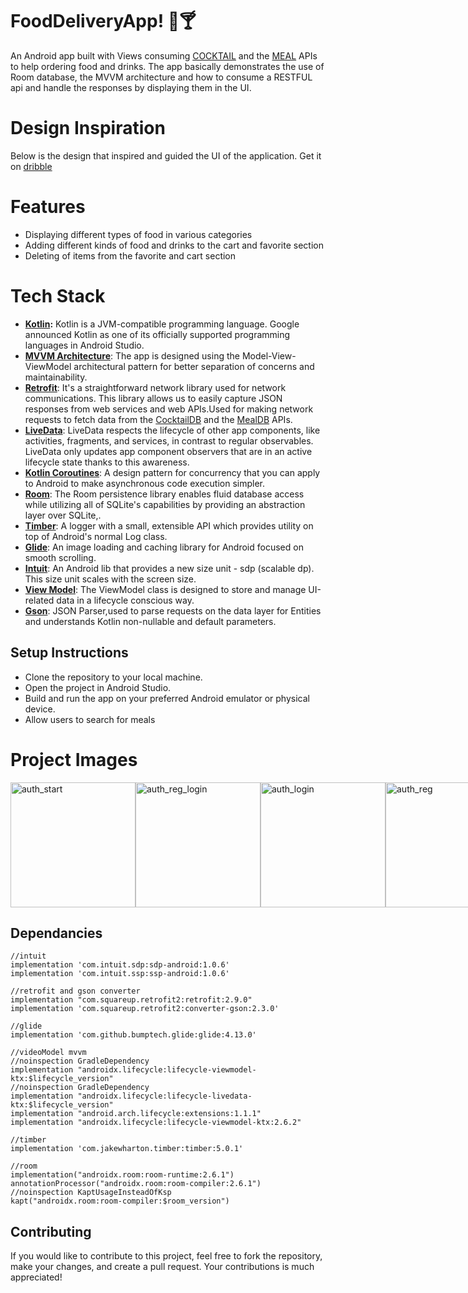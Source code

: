 # FoodDeliveryApp! 🍹🍸

An Android app built with Views consuming [COCKTAIL](https://www.thecocktaildb.com/) and the [MEAL](https://www.themealdb.com/) APIs to help ordering food and drinks. The app basically demonstrates the use of Room database, the MVVM architecture and how to consume a RESTFUL api and handle the responses by displaying them in the UI.

# Design Inspiration
Below is the design that inspired and guided the UI of the application. Get it on [dribble](https://dribbble.com/shots/21826039-Food-App-Design)

# Features
- Displaying different types of food in various categories
- Adding different kinds of food and drinks to the cart and favorite section
- Deleting of items from the favorite and cart section

# Tech Stack

- <b>[Kotlin](https://developer.android.com/kotlin):</b> Kotlin is a JVM-compatible programming language. Google announced Kotlin as one of its officially supported programming languages in Android Studio.
- <b>[MVVM Architecture](https://developer.android.com/topic/architecture)</b>: The app is designed using the Model-View-ViewModel architectural pattern for better separation of concerns and maintainability.
- <b>[Retrofit](https://square.github.io/retrofit/)</b>: It's a straightforward network library used for network communications. This library allows us to easily capture JSON responses from web services and web APIs.Used for making network requests to fetch data from the [CocktailDB](https://www.thecocktaildb.com/) and the [MealDB](https://www.themealdb.com/) APIs.
- <b>[LiveData](https://developer.android.com/topic/libraries/architecture/livedata)</b>: LiveData respects the lifecycle of other app components, like activities, fragments, and services, in contrast to regular observables. LiveData only updates app component observers that are in an active lifecycle state thanks to this awareness.
- <b>[Kotlin Coroutines](https://developer.android.com/kotlin/coroutines)</b>: A design pattern for concurrency that you can apply to Android to make asynchronous code execution simpler.
- <b>[Room](https://developer.android.com/training/data-storage/sqlite)</b>: The Room persistence library enables fluid database access while utilizing all of SQLite's capabilities by providing an abstraction layer over SQLite,.
- <b>[Timber](https://github.com/JakeWharton/timber)</b>: A logger with a small, extensible API which provides utility on top of Android's normal Log class.
- <b>[Glide](https://github.com/bumptech/glide)</b>: An image loading and caching library for Android focused on smooth scrolling.
- <b>[Intuit](https://github.com/intuit/sdp)</b>: An Android lib that provides a new size unit - sdp (scalable dp). This size unit scales with the screen size.
- <b>[View Model](https://github.com/bumptech/glide)</b>: The ViewModel class is designed to store and manage UI-related data in a lifecycle conscious way.
- <b>[Gson](https://github.com/square/retrofit/blob/master/retrofit-converters/gson/README.md)</b>: JSON Parser,used to parse requests on the data layer for Entities and understands Kotlin non-nullable and default parameters.
  

## Setup Instructions

- Clone the repository to your local machine.
- Open the project in Android Studio.
- Build and run the app on your preferred Android emulator or physical device.
- Allow users to search for meals

# Project Images
<div style="display:flex;">
    <img src="https://github.com/Dbriane208/FoodDeliveryApp/blob/main/Images/Home%20Screen.png" alt="auth_start" width="200"/>
    <img src="https://github.com/Dbriane208/FoodDeliveryApp/blob/main/Images/Favorites.png" alt="auth_reg_login" width="200"/>
    <img src="https://github.com/Dbriane208/FoodDeliveryApp/blob/main/Images/Search%20feature.png" alt="auth_login" width="200"/>
    <img src="https://github.com/Dbriane208/FoodDeliveryApp/blob/main/Images/Demo%201.png" alt="auth_reg" width="200">
</div>

  ## Dependancies
  
      
    //intuit
    implementation 'com.intuit.sdp:sdp-android:1.0.6'
    implementation 'com.intuit.ssp:ssp-android:1.0.6'

    //retrofit and gson converter
    implementation "com.squareup.retrofit2:retrofit:2.9.0"
    implementation 'com.squareup.retrofit2:converter-gson:2.3.0'

    //glide
    implementation 'com.github.bumptech.glide:glide:4.13.0'

    //videoModel mvvm
    //noinspection GradleDependency
    implementation "androidx.lifecycle:lifecycle-viewmodel-ktx:$lifecycle_version"
    //noinspection GradleDependency
    implementation "androidx.lifecycle:lifecycle-livedata-ktx:$lifecycle_version"
    implementation "android.arch.lifecycle:extensions:1.1.1"
    implementation "androidx.lifecycle:lifecycle-viewmodel-ktx:2.6.2"

    //timber
    implementation 'com.jakewharton.timber:timber:5.0.1'

    //room
    implementation("androidx.room:room-runtime:2.6.1")
    annotationProcessor("androidx.room:room-compiler:2.6.1")
    //noinspection KaptUsageInsteadOfKsp
    kapt("androidx.room:room-compiler:$room_version")
  
    
## Contributing
If you would like to contribute to this project, feel free to fork the repository, make your changes, and create a pull request. Your contributions is much appreciated!
